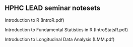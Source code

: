 ## HPHC LEAD seminar notesets 
Introduction to R (IntroR.pdf)

Introduction to Fundamental Statistics in R (IntroStatsR.pdf)

Introduction to Longitudinal Data Analysis (LMM.pdf)


